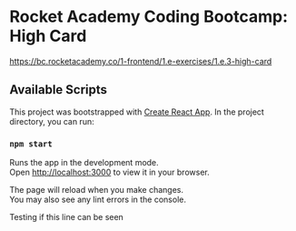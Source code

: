 # Rocket Academy Coding Bootcamp: High Card

https://bc.rocketacademy.co/1-frontend/1.e-exercises/1.e.3-high-card

## Available Scripts

This project was bootstrapped with [Create React App](https://github.com/facebook/create-react-app). In the project directory, you can run:

### `npm start`

Runs the app in the development mode.\
Open [http://localhost:3000](http://localhost:3000) to view it in your browser.

The page will reload when you make changes.\
You may also see any lint errors in the console.

Testing if this line can be seen

